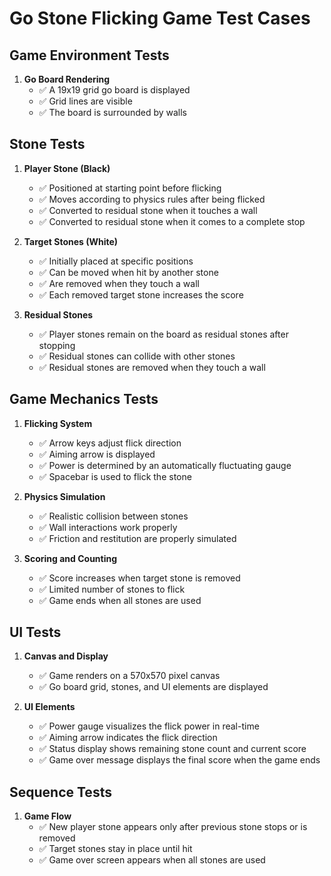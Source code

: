 # Go Stone Flicking Game Test Cases

## Game Environment Tests
1. **Go Board Rendering**
   - ✅ A 19x19 grid go board is displayed
   - ✅ Grid lines are visible
   - ✅ The board is surrounded by walls

## Stone Tests
1. **Player Stone (Black)**
   - ✅ Positioned at starting point before flicking
   - ✅ Moves according to physics rules after being flicked
   - ✅ Converted to residual stone when it touches a wall
   - ✅ Converted to residual stone when it comes to a complete stop

2. **Target Stones (White)**
   - ✅ Initially placed at specific positions
   - ✅ Can be moved when hit by another stone
   - ✅ Are removed when they touch a wall
   - ✅ Each removed target stone increases the score

3. **Residual Stones**
   - ✅ Player stones remain on the board as residual stones after stopping
   - ✅ Residual stones can collide with other stones
   - ✅ Residual stones are removed when they touch a wall

## Game Mechanics Tests
1. **Flicking System**
   - ✅ Arrow keys adjust flick direction
   - ✅ Aiming arrow is displayed
   - ✅ Power is determined by an automatically fluctuating gauge
   - ✅ Spacebar is used to flick the stone

2. **Physics Simulation**
   - ✅ Realistic collision between stones
   - ✅ Wall interactions work properly
   - ✅ Friction and restitution are properly simulated

3. **Scoring and Counting**
   - ✅ Score increases when target stone is removed
   - ✅ Limited number of stones to flick
   - ✅ Game ends when all stones are used

## UI Tests
1. **Canvas and Display**
   - ✅ Game renders on a 570x570 pixel canvas
   - ✅ Go board grid, stones, and UI elements are displayed

2. **UI Elements**
   - ✅ Power gauge visualizes the flick power in real-time
   - ✅ Aiming arrow indicates the flick direction
   - ✅ Status display shows remaining stone count and current score
   - ✅ Game over message displays the final score when the game ends

## Sequence Tests
1. **Game Flow**
   - ✅ New player stone appears only after previous stone stops or is removed
   - ✅ Target stones stay in place until hit
   - ✅ Game over screen appears when all stones are used
